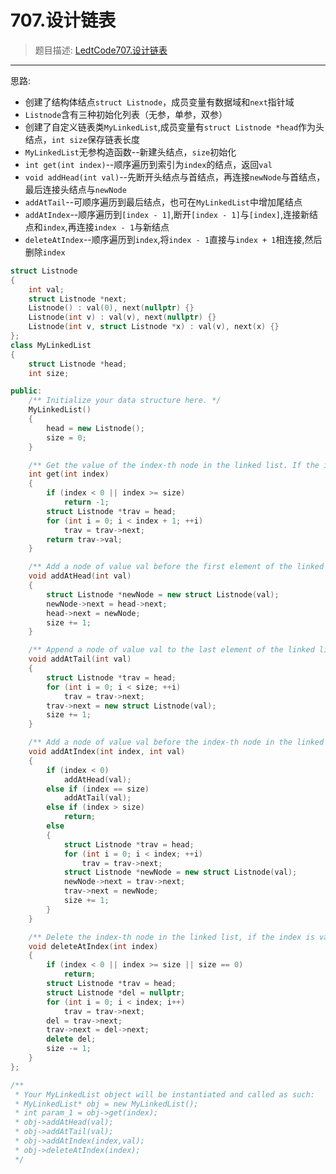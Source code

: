 # 707.设计链表
> 题目描述: 
[LedtCode707.设计链表](https://leetcode-cn.com/problems/design-linked-list)

***
思路:
- 创建了结构体结点`struct Listnode`，成员变量有数据域和`next`指针域
- `Listnode`含有三种初始化列表（无参，单参，双参）
- 创建了自定义链表类`MyLinkedList`,成员变量有`struct Listnode *head`作为头结点，`int size`保存链表长度
- `MyLinkedList`无参构造函数--新建头结点，`size`初始化
- `int get(int index)`--顺序遍历到索引为`index`的结点，返回`val`
- `void addHead(int val)`--先断开头结点与首结点，再连接`newNode`与首结点，最后连接头结点与`newNode`
- `addAtTail`--可顺序遍历到最后结点，也可在`MyLinkedList`中增加尾结点
- `addAtIndex`--顺序遍历到`[index - 1]`,断开`[index - 1]`与`[index]`,连接新结点和`index`,再连接`index - 1`与新结点
- `deleteAtIndex`--顺序遍历到`index`,将`index - 1`直接与`index + 1`相连接,然后删除`index`
```cpp
struct Listnode
{
    int val;
    struct Listnode *next;
    Listnode() : val(0), next(nullptr) {}
    Listnode(int v) : val(v), next(nullptr) {}
    Listnode(int v, struct Listnode *x) : val(v), next(x) {}
};
class MyLinkedList
{
    struct Listnode *head;
    int size;

public:
    /** Initialize your data structure here. */
    MyLinkedList()
    {
        head = new Listnode();
        size = 0;
    }

    /** Get the value of the index-th node in the linked list. If the index is invalid, return -1. */
    int get(int index)
    {
        if (index < 0 || index >= size)
            return -1;
        struct Listnode *trav = head;
        for (int i = 0; i < index + 1; ++i)
            trav = trav->next;
        return trav->val;
    }

    /** Add a node of value val before the first element of the linked list. After the insertion, the new node will be the first node of the linked list. */
    void addAtHead(int val)
    {
        struct Listnode *newNode = new struct Listnode(val);
        newNode->next = head->next;
        head->next = newNode;
        size += 1;
    }

    /** Append a node of value val to the last element of the linked list. */
    void addAtTail(int val)
    {
        struct Listnode *trav = head;
        for (int i = 0; i < size; ++i)
            trav = trav->next;
        trav->next = new struct Listnode(val);
        size += 1;
    }

    /** Add a node of value val before the index-th node in the linked list. If index equals to the length of linked list, the node will be appended to the end of linked list. If index is greater than the length, the node will not be inserted. */
    void addAtIndex(int index, int val)
    {
        if (index < 0)
            addAtHead(val);
        else if (index == size)
            addAtTail(val);
        else if (index > size)
            return;
        else
        {
            struct Listnode *trav = head;
            for (int i = 0; i < index; ++i)
                trav = trav->next;
            struct Listnode *newNode = new struct Listnode(val);
            newNode->next = trav->next;
            trav->next = newNode;
            size += 1;
        }
    }

    /** Delete the index-th node in the linked list, if the index is valid. */
    void deleteAtIndex(int index)
    {
        if (index < 0 || index >= size || size == 0)
            return;
        struct Listnode *trav = head;
        struct Listnode *del = nullptr;
        for (int i = 0; i < index; i++)
            trav = trav->next;
        del = trav->next;
        trav->next = del->next;
        delete del;
        size -= 1;
    }
};

/**
 * Your MyLinkedList object will be instantiated and called as such:
 * MyLinkedList* obj = new MyLinkedList();
 * int param_1 = obj->get(index);
 * obj->addAtHead(val);
 * obj->addAtTail(val);
 * obj->addAtIndex(index,val);
 * obj->deleteAtIndex(index);
 */
```
